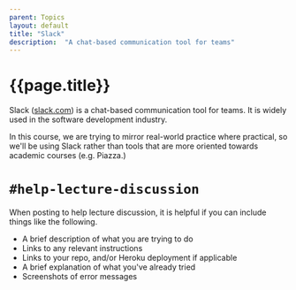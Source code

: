 ```yaml
---
parent: Topics
layout: default
title: "Slack"
description:  "A chat-based communication tool for teams"
---
```


# {{page.title}}

Slack ([slack.com](https://slack.com)) is a chat-based communication tool for teams.  It is widely used in the software development industry.

In this course, we are trying to mirror real-world practice where practical, so we'll be using Slack rather than tools that are more oriented towards 
academic courses (e.g. Piazza.) 

# `#help-lecture-discussion`

When posting to help lecture discussion, it is helpful if you can include things like the following.
* A brief description of what you are trying to do
* Links to any relevant instructions
* Links to your repo, and/or Heroku deployment if applicable
* A brief explanation of what you've already tried
* Screenshots of error messages
